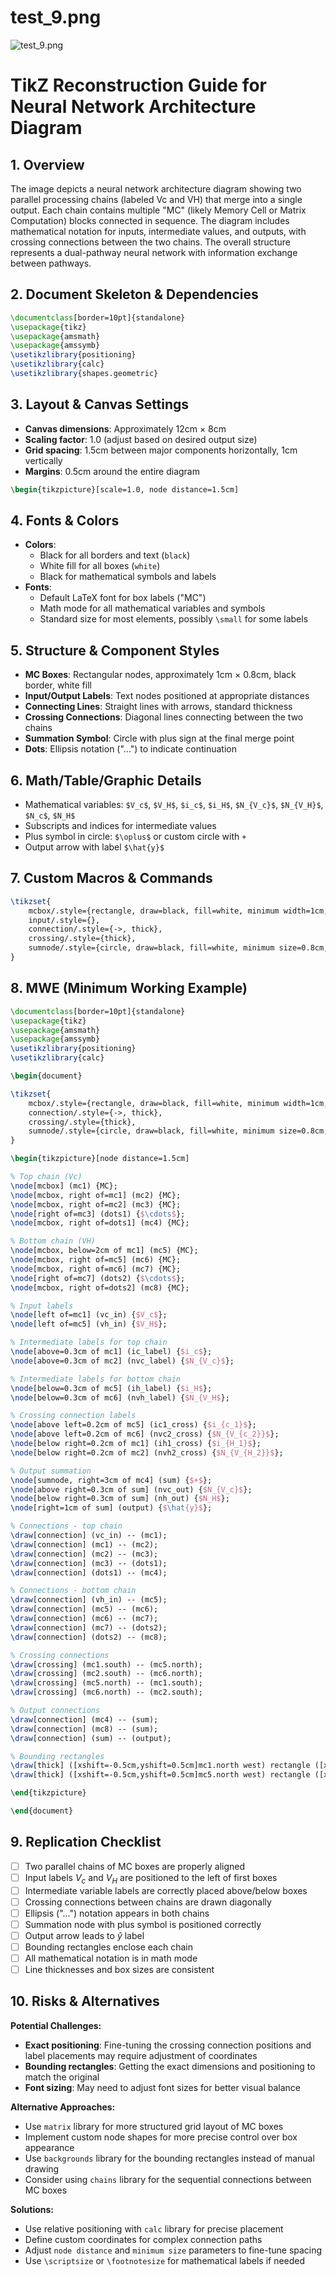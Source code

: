 # test_9.png

![test_9.png](../../../eval_dataset/images/test_9.png)

# TikZ Reconstruction Guide for Neural Network Architecture Diagram

## 1. Overview

The image depicts a neural network architecture diagram showing two parallel processing chains (labeled Vc and VH) that merge into a single output. Each chain contains multiple "MC" (likely Memory Cell or Matrix Computation) blocks connected in sequence. The diagram includes mathematical notation for inputs, intermediate values, and outputs, with crossing connections between the two chains. The overall structure represents a dual-pathway neural network with information exchange between pathways.

## 2. Document Skeleton & Dependencies

```latex
\documentclass[border=10pt]{standalone}
\usepackage{tikz}
\usepackage{amsmath}
\usepackage{amssymb}
\usetikzlibrary{positioning}
\usetikzlibrary{calc}
\usetikzlibrary{shapes.geometric}
```

## 3. Layout & Canvas Settings

- **Canvas dimensions**: Approximately 12cm × 8cm
- **Scaling factor**: 1.0 (adjust based on desired output size)
- **Grid spacing**: 1.5cm between major components horizontally, 1cm vertically
- **Margins**: 0.5cm around the entire diagram

```latex
\begin{tikzpicture}[scale=1.0, node distance=1.5cm]
```

## 4. Fonts & Colors

- **Colors**: 
  - Black for all borders and text (`black`)
  - White fill for all boxes (`white`)
  - Black for mathematical symbols and labels
- **Fonts**:
  - Default LaTeX font for box labels ("MC")
  - Math mode for all mathematical variables and symbols
  - Standard size for most elements, possibly `\small` for some labels

## 5. Structure & Component Styles

- **MC Boxes**: Rectangular nodes, approximately 1cm × 0.8cm, black border, white fill
- **Input/Output Labels**: Text nodes positioned at appropriate distances
- **Connecting Lines**: Straight lines with arrows, standard thickness
- **Crossing Connections**: Diagonal lines connecting between the two chains
- **Summation Symbol**: Circle with plus sign at the final merge point
- **Dots**: Ellipsis notation ("...") to indicate continuation

## 6. Math/Table/Graphic Details

- Mathematical variables: `$V_c$`, `$V_H$`, `$i_c$`, `$i_H$`, `$N_{V_c}$`, `$N_{V_H}$`, `$N_c$`, `$N_H$`
- Subscripts and indices for intermediate values
- Plus symbol in circle: `$\oplus$` or custom circle with `+`
- Output arrow with label `$\hat{y}$`

## 7. Custom Macros & Commands

```latex
\tikzset{
    mcbox/.style={rectangle, draw=black, fill=white, minimum width=1cm, minimum height=0.8cm, thick},
    input/.style={},
    connection/.style={->, thick},
    crossing/.style={thick},
    sumnode/.style={circle, draw=black, fill=white, minimum size=0.8cm, thick}
}
```

## 8. MWE (Minimum Working Example)

```latex
\documentclass[border=10pt]{standalone}
\usepackage{tikz}
\usepackage{amsmath}
\usepackage{amssymb}
\usetikzlibrary{positioning}
\usetikzlibrary{calc}

\begin{document}

\tikzset{
    mcbox/.style={rectangle, draw=black, fill=white, minimum width=1cm, minimum height=0.8cm, thick},
    connection/.style={->, thick},
    crossing/.style={thick},
    sumnode/.style={circle, draw=black, fill=white, minimum size=0.8cm, thick}
}

\begin{tikzpicture}[node distance=1.5cm]

% Top chain (Vc)
\node[mcbox] (mc1) {MC};
\node[mcbox, right of=mc1] (mc2) {MC};
\node[mcbox, right of=mc2] (mc3) {MC};
\node[right of=mc3] (dots1) {$\cdots$};
\node[mcbox, right of=dots1] (mc4) {MC};

% Bottom chain (VH)
\node[mcbox, below=2cm of mc1] (mc5) {MC};
\node[mcbox, right of=mc5] (mc6) {MC};
\node[mcbox, right of=mc6] (mc7) {MC};
\node[right of=mc7] (dots2) {$\cdots$};
\node[mcbox, right of=dots2] (mc8) {MC};

% Input labels
\node[left of=mc1] (vc_in) {$V_c$};
\node[left of=mc5] (vh_in) {$V_H$};

% Intermediate labels for top chain
\node[above=0.3cm of mc1] (ic_label) {$i_c$};
\node[above=0.3cm of mc2] (nvc_label) {$N_{V_c}$};

% Intermediate labels for bottom chain  
\node[below=0.3cm of mc5] (ih_label) {$i_H$};
\node[below=0.3cm of mc6] (nvh_label) {$N_{V_H$};

% Crossing connection labels
\node[above left=0.2cm of mc5] (ic1_cross) {$i_{c_1}$};
\node[above left=0.2cm of mc6] (nvc2_cross) {$N_{V_{c_2}}$};
\node[below right=0.2cm of mc1] (ih1_cross) {$i_{H_1}$};
\node[below right=0.2cm of mc2] (nvh2_cross) {$N_{V_{H_2}}$};

% Output summation
\node[sumnode, right=3cm of mc4] (sum) {$+$};
\node[above right=0.3cm of sum] (nvc_out) {$N_{V_c}$};
\node[below right=0.3cm of sum] (nh_out) {$N_H$};
\node[right=1cm of sum] (output) {$\hat{y}$};

% Connections - top chain
\draw[connection] (vc_in) -- (mc1);
\draw[connection] (mc1) -- (mc2);
\draw[connection] (mc2) -- (mc3);
\draw[connection] (mc3) -- (dots1);
\draw[connection] (dots1) -- (mc4);

% Connections - bottom chain
\draw[connection] (vh_in) -- (mc5);
\draw[connection] (mc5) -- (mc6);
\draw[connection] (mc6) -- (mc7);
\draw[connection] (mc7) -- (dots2);
\draw[connection] (dots2) -- (mc8);

% Crossing connections
\draw[crossing] (mc1.south) -- (mc5.north);
\draw[crossing] (mc2.south) -- (mc6.north);
\draw[crossing] (mc5.north) -- (mc1.south);
\draw[crossing] (mc6.north) -- (mc2.south);

% Output connections
\draw[connection] (mc4) -- (sum);
\draw[connection] (mc8) -- (sum);
\draw[connection] (sum) -- (output);

% Bounding rectangles
\draw[thick] ([xshift=-0.5cm,yshift=0.5cm]mc1.north west) rectangle ([xshift=0.5cm,yshift=-0.5cm]mc4.south east);
\draw[thick] ([xshift=-0.5cm,yshift=0.5cm]mc5.north west) rectangle ([xshift=0.5cm,yshift=-0.5cm]mc8.south east);

\end{tikzpicture}

\end{document}
```

## 9. Replication Checklist

- [ ] Two parallel chains of MC boxes are properly aligned
- [ ] Input labels $V_c$ and $V_H$ are positioned to the left of first boxes
- [ ] Intermediate variable labels are correctly placed above/below boxes
- [ ] Crossing connections between chains are drawn diagonally
- [ ] Ellipsis ("...") notation appears in both chains
- [ ] Summation node with plus symbol is positioned correctly
- [ ] Output arrow leads to $\hat{y}$ label
- [ ] Bounding rectangles enclose each chain
- [ ] All mathematical notation is in math mode
- [ ] Line thicknesses and box sizes are consistent

## 10. Risks & Alternatives

**Potential Challenges:**
- **Exact positioning**: Fine-tuning the crossing connection positions and label placements may require adjustment of coordinates
- **Bounding rectangles**: Getting the exact dimensions and positioning to match the original
- **Font sizing**: May need to adjust font sizes for better visual balance

**Alternative Approaches:**
- Use `matrix` library for more structured grid layout of MC boxes
- Implement custom node shapes for more precise control over box appearance
- Use `backgrounds` library for the bounding rectangles instead of manual drawing
- Consider using `chains` library for the sequential connections between MC boxes

**Solutions:**
- Use relative positioning with `calc` library for precise placement
- Define custom coordinates for complex connection paths
- Adjust `node distance` and `minimum size` parameters to fine-tune spacing
- Use `\scriptsize` or `\footnotesize` for mathematical labels if needed
